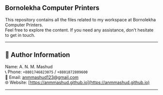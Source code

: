 ## Bornolekha Computer Printers

This repository contains all the files related to my workspace at Bornolekha Computer Printers.  
Feel free to explore the content. If you need any assistance, don't hesitate to get in touch.

---

## 📇 Author Information

Name: A. N. M. Mashud  
📞 Phone: `+8801746823075` / `+8801872809600`  
📧 Email: [anmmashud123@gmail.com](mailto:anmmashud123@gmail.com)  
🌐 Website: [https://anmmashud.github.io](https://anmmashud.github.io)

---